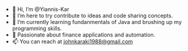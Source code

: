 - 👋 Hi, I’m @Yiannis-Kar
- 👀 I’m here to try contribute to ideas and code sharing concepts. 
- 🌱 I’m currently learning fundanmentals of Java and brushing up my programming skills.
- 💞️ Passionate about finance applications and automation.
- 📫 You can reach at johnkaraki1988@gmail.com

<!---
Yiannis-Kar/Yiannis-Kar is a ✨ special ✨ repository because its `README.md` (this file) appears on your GitHub profile.
You can click the Preview link to take a look at your changes.
--->
